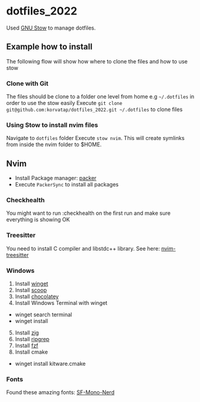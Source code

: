# dotfiles_2022

Used [GNU Stow](https://www.gnu.org/software/stow/) to manage dotfiles.

## Example how to install
The following flow will show how where to clone the files and how to use stow

### Clone with Git
The files should be clone to a folder one level from home e.g `~/.dotfiles` in order to use the stow easily
Execute `git clone git@github.com:korvatap/dotfiles_2022.git ~/.dotfiles` to clone files

### Using Stow to install nvim files
Navigate to `dotfiles` folder
Execute `stow nvim`. This will create symlinks from inside the nvim folder to $HOME.

## Nvim
- Install Package manager: [packer](https://github.com/wbthomason/packer.nvim#quickstart)
- Execute `PackerSync` to install all packages

### Checkhealth
You might want to run :checkhealth on the first run and make sure everything is showing OK

### Treesitter
You need to install C compiler and libstdc++ library.
See here: [nvim-treesitter](https://github.com/nvim-treesitter/nvim-treesitter#requirements)

### Windows
1. Install [winget](https://github.com/microsoft/winget-cli/releases)
2. Install [scoop](https://scoop.sh/)
3. Install [chocolatey](https://chocolatey.org/install#individual)
4. Install Windows Terminal with winget
  - winget search terminal
  - winget install <ID OF Windows Terminal>
5. Install [zig](https://github.com/ziglang/zig/wiki/Install-Zig-from-a-Package-Manager)
6. Install [ripgrep](https://github.com/BurntSushi/ripgrep#installation)
7. Install [fzf](https://github.com/junegunn/fzf#windows)
8. Install cmake
  - winget install kitware.cmake

### Fonts
Found these amazing fonts: [SF-Mono-Nerd](https://github.com/epk/SF-Mono-Nerd-Font)

